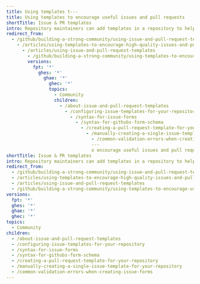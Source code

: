 ```yaml
---
title: Using templates t---
title: Using templates to encourage useful issues and pull requests
shortTitle: Issue & PR templates
intro: Repository maintainers can add templates in a repository to help contributors create high-quality issues and pull requests.
redirect_from:
  - /github/building-a-strong-community/using-issue-and-pull-request-templates
    - /articles/using-templates-to-encourage-high-quality-issues-and-pull-requests-in-your-repository
      - /articles/using-issue-and-pull-request-templates
        - /github/building-a-strong-community/using-templates-to-encourage-useful-issues-and-pull-requests
        versions:
          fpt: '*'
            ghes: '*'
              ghae: '*'
                ghec: '*'
                topics:
                  - Community
                  children:
                    - /about-issue-and-pull-request-templates
                      - /configuring-issue-templates-for-your-repository
                        - /syntax-for-issue-forms
                          - /syntax-for-githubs-form-schema
                            - /creating-a-pull-request-template-for-your-repository
                              - /manually-creating-a-single-issue-template-for-your-repository
                                - /common-validation-errors-when-creating-issue-forms
                                ---
                                o encourage useful issues and pull requests
shortTitle: Issue & PR templates
intro: Repository maintainers can add templates in a repository to help contributors create high-quality issues and pull requests.
redirect_from:
  - /github/building-a-strong-community/using-issue-and-pull-request-templates
  - /articles/using-templates-to-encourage-high-quality-issues-and-pull-requests-in-your-repository
  - /articles/using-issue-and-pull-request-templates
  - /github/building-a-strong-community/using-templates-to-encourage-useful-issues-and-pull-requests
versions:
  fpt: '*'
  ghes: '*'
  ghae: '*'
  ghec: '*'
topics:
  - Community
children:
  - /about-issue-and-pull-request-templates
  - /configuring-issue-templates-for-your-repository
  - /syntax-for-issue-forms
  - /syntax-for-githubs-form-schema
  - /creating-a-pull-request-template-for-your-repository
  - /manually-creating-a-single-issue-template-for-your-repository
  - /common-validation-errors-when-creating-issue-forms
---
```


